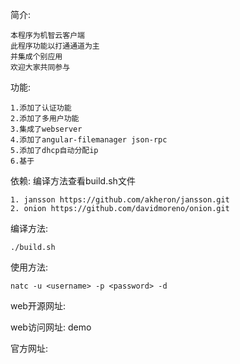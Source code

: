 简介:

	本程序为机智云客户端
	此程序功能以打通通道为主
	并集成个别应用
	欢迎大家共同参与

功能:

	1.添加了认证功能
	2.添加了多用户功能
	3.集成了webserver
	4.添加了angular-filemanager json-rpc
	5.添加了dhcp自动分配ip
	6.基于

依赖: 编译方法查看build.sh文件

	1. jansson https://github.com/akheron/jansson.git
	2. onion https://github.com/davidmoreno/onion.git

编译方法:

    ./build.sh

使用方法: 

	natc -u <username> -p <password> -d

web开源网址:

[](https://github.com/dnsnat/dnsnat.github.io)

web访问网址: demo

[](http://dnsnat.github.io/)

官方网址:

[](http://www.dnsnat.com)